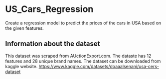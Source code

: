 # US_Cars_Regression

Create a regression model to predict the prices of the cars in USA based on the given features.

## Information about the dataset

This dataset was scraped from AUctionExport.com. The dataste has 12 features and 28 unique brand names.
The dataset can be downloaded from kaggle website. https://www.kaggle.com/datasets/doaaalsenani/usa-cers-dataset 
